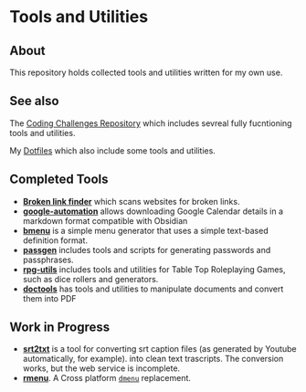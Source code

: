 # Tools and Utilities

## About 

This repository holds collected tools and utilities written for my own use.

## See also 

The [Coding Challenges Repository](https://github.com/bricef/coding-challenges) which includes sevreal fully fucntioning tools and utilities.

My [Dotfiles](https://github.com/bricef/coding-challenges) which also include some tools and utilities.

## Completed Tools

- [**Broken link finder**](./broken-links-finder/) which scans websites for broken links.
- [**google-automation**](./google-automation) allows downloading Google Calendar details in a markdown format compatible with Obsidian
- [**bmenu**](./bmenu/) is a simple menu generator that uses a simple text-based definition format.
- [**passgen**](./passgen/) includes tools and scripts for generating passwords and passphrases.
- [**rpg-utils**](./rpg-utils/) includes tools and utilities for Table Top Roleplaying Games, such as dice rollers and generators.
- [**doctools**](./doctools/) has tools and utilities to manipulate documents and convert them into PDF

## Work in Progress

- [**srt2txt**](./srt2txt/) is a tool for converting srt caption files (as generated by Youtube automatically, for example). into clean text trascripts. The conversion works, but the web service is incomplete.
- [**rmenu**](./rmenu/). A Cross platform [`dmenu`](https://tools.suckless.org/dmenu/) replacement.
